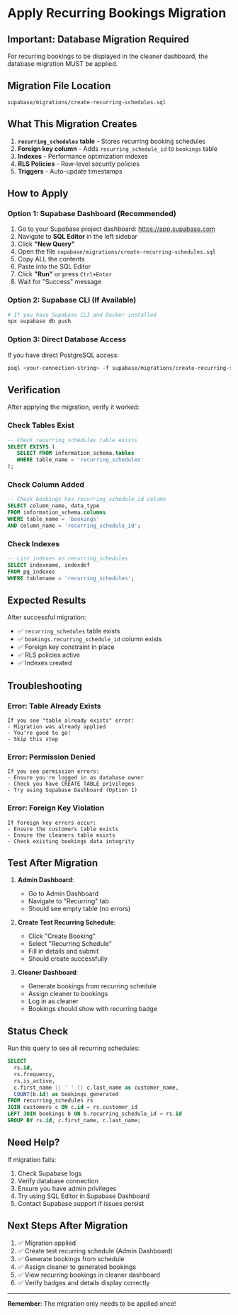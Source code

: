 # Apply Recurring Bookings Migration

## Important: Database Migration Required

For recurring bookings to be displayed in the cleaner dashboard, the database migration MUST be applied.

## Migration File Location
```
supabase/migrations/create-recurring-schedules.sql
```

## What This Migration Creates

1. **`recurring_schedules` table** - Stores recurring booking schedules
2. **Foreign key column** - Adds `recurring_schedule_id` to `bookings` table
3. **Indexes** - Performance optimization indexes
4. **RLS Policies** - Row-level security policies
5. **Triggers** - Auto-update timestamps

## How to Apply

### Option 1: Supabase Dashboard (Recommended)

1. Go to your Supabase project dashboard: https://app.supabase.com
2. Navigate to **SQL Editor** in the left sidebar
3. Click **"New Query"**
4. Open the file `supabase/migrations/create-recurring-schedules.sql`
5. Copy ALL the contents
6. Paste into the SQL Editor
7. Click **"Run"** or press `Ctrl+Enter`
8. Wait for "Success" message

### Option 2: Supabase CLI (If Available)

```bash
# If you have Supabase CLI and Docker installed
npx supabase db push
```

### Option 3: Direct Database Access

If you have direct PostgreSQL access:
```bash
psql <your-connection-string> -f supabase/migrations/create-recurring-schedules.sql
```

## Verification

After applying the migration, verify it worked:

### Check Tables Exist
```sql
-- Check recurring_schedules table exists
SELECT EXISTS (
   SELECT FROM information_schema.tables 
   WHERE table_name = 'recurring_schedules'
);
```

### Check Column Added
```sql
-- Check bookings has recurring_schedule_id column
SELECT column_name, data_type 
FROM information_schema.columns 
WHERE table_name = 'bookings' 
AND column_name = 'recurring_schedule_id';
```

### Check Indexes
```sql
-- List indexes on recurring_schedules
SELECT indexname, indexdef 
FROM pg_indexes 
WHERE tablename = 'recurring_schedules';
```

## Expected Results

After successful migration:
- ✅ `recurring_schedules` table exists
- ✅ `bookings.recurring_schedule_id` column exists
- ✅ Foreign key constraint in place
- ✅ RLS policies active
- ✅ Indexes created

## Troubleshooting

### Error: Table Already Exists
```
If you see "table already exists" error:
- Migration was already applied
- You're good to go!
- Skip this step
```

### Error: Permission Denied
```
If you see permission errors:
- Ensure you're logged in as database owner
- Check you have CREATE TABLE privileges
- Try using Supabase Dashboard (Option 1)
```

### Error: Foreign Key Violation
```
If foreign key errors occur:
- Ensure the customers table exists
- Ensure the cleaners table exists
- Check existing bookings data integrity
```

## Test After Migration

1. **Admin Dashboard**:
   - Go to Admin Dashboard
   - Navigate to "Recurring" tab
   - Should see empty table (no errors)

2. **Create Test Recurring Schedule**:
   - Click "Create Booking"
   - Select "Recurring Schedule"
   - Fill in details and submit
   - Should create successfully

3. **Cleaner Dashboard**:
   - Generate bookings from recurring schedule
   - Assign cleaner to bookings
   - Log in as cleaner
   - Bookings should show with recurring badge

## Status Check

Run this query to see all recurring schedules:
```sql
SELECT 
  rs.id,
  rs.frequency,
  rs.is_active,
  c.first_name || ' ' || c.last_name as customer_name,
  COUNT(b.id) as bookings_generated
FROM recurring_schedules rs
JOIN customers c ON c.id = rs.customer_id
LEFT JOIN bookings b ON b.recurring_schedule_id = rs.id
GROUP BY rs.id, c.first_name, c.last_name;
```

## Need Help?

If migration fails:
1. Check Supabase logs
2. Verify database connection
3. Ensure you have admin privileges
4. Try using SQL Editor in Supabase Dashboard
5. Contact Supabase support if issues persist

## Next Steps After Migration

1. ✅ Migration applied
2. ✅ Create test recurring schedule (Admin Dashboard)
3. ✅ Generate bookings from schedule
4. ✅ Assign cleaner to generated bookings
5. ✅ View recurring bookings in cleaner dashboard
6. ✅ Verify badges and details display correctly

---

**Remember**: The migration only needs to be applied once!

